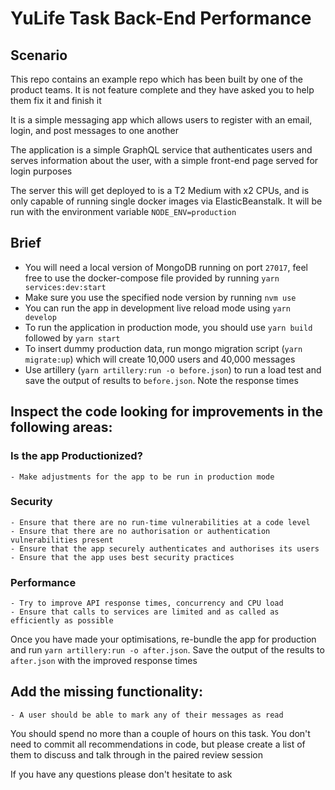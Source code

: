 # YuLife Task Back-End Performance

## Scenario

This repo contains an example repo which has been built by one of the product teams. It is not feature complete and they have asked you to help them fix it and finish it

It is a simple messaging app which allows users to register with an email, login, and post messages to one another

The application is a simple GraphQL service that authenticates users and serves information about the user, with a simple front-end page served for login purposes

The server this will get deployed to is a T2 Medium with x2 CPUs, and is only capable of running single docker images via ElasticBeanstalk. It will be run with the environment variable `NODE_ENV=production`

## Brief

-   You will need a local version of MongoDB running on port `27017`, feel free to use the docker-compose file provided by running `yarn services:dev:start`
-   Make sure you use the specified node version by running `nvm use`
-   You can run the app in development live reload mode using `yarn develop`
-   To run the application in production mode, you should use `yarn build` followed by `yarn start`
-   To insert dummy production data, run mongo migration script (`yarn migrate:up`) which will create 10,000 users and 40,000 messages
-   Use artillery (`yarn artillery:run -o before.json`) to run a load test and save the output of results to `before.json`. Note the response times

## Inspect the code looking for improvements in the following areas:

### Is the app Productionized?

    - Make adjustments for the app to be run in production mode

### Security

    - Ensure that there are no run-time vulnerabilities at a code level
    - Ensure that there are no authorisation or authentication vulnerabilities present
    - Ensure that the app securely authenticates and authorises its users
    - Ensure that the app uses best security practices

### Performance

    - Try to improve API response times, concurrency and CPU load
    - Ensure that calls to services are limited and as called as efficiently as possible

Once you have made your optimisations, re-bundle the app for production and run `yarn artillery:run -o after.json`. Save the output of the results to `after.json` with the improved response times

## Add the missing functionality:

    - A user should be able to mark any of their messages as read

You should spend no more than a couple of hours on this task. You don't need to commit all recommendations in code, but please create a list of them to discuss and talk through in the paired review session

If you have any questions please don't hesitate to ask
